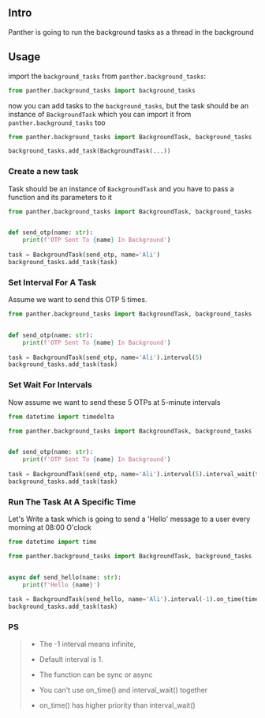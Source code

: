## Intro
Panther is going to run the background tasks as a thread in the background

## Usage
import the `background_tasks` from `panther.background_tasks`:
```python
from panther.background_tasks import background_tasks
```
now you can add tasks to the `background_tasks`, but the task should be an instance of `BackgroundTask` which you can import it from `panther.background_tasks` too
```python
from panther.background_tasks import BackgroundTask, background_tasks

background_tasks.add_task(BackgroundTask(...))
```

### Create a new task
Task should be an instance of `BackgroundTask` and you have to pass a function and its parameters to it

```python
from panther.background_tasks import BackgroundTask, background_tasks


def send_otp(name: str):
    print(f'OTP Sent To {name} In Background')
    
task = BackgroundTask(send_otp, name='Ali')
background_tasks.add_task(task)
```

### Set Interval For A Task
Assume we want to send this OTP 5 times.

```python
from panther.background_tasks import BackgroundTask, background_tasks


def send_otp(name: str):
    print(f'OTP Sent To {name} In Background')
    
task = BackgroundTask(send_otp, name='Ali').interval(5)
background_tasks.add_task(task)
```

### Set Wait For Intervals
Now assume we want to send these 5 OTPs at 5-minute intervals

```python
from datetime import timedelta

from panther.background_tasks import BackgroundTask, background_tasks


def send_otp(name: str):
    print(f'OTP Sent To {name} In Background')
    
task = BackgroundTask(send_otp, name='Ali').interval(5).interval_wait(timedelta(minutes=5))
background_tasks.add_task(task)
```

### Run The Task At A Specific Time
Let's Write a task which is going to send a 'Hello' message to a user every morning at 08:00 O'clock 

```python
from datetime import time

from panther.background_tasks import BackgroundTask, background_tasks


async def send_hello(name: str):
    print(f'Hello {name}')
    
task = BackgroundTask(send_hello, name='Ali').interval(-1).on_time(time(hour=8, minute=0))
background_tasks.add_task(task)
```

### PS
> - The -1 interval means infinite, 
>
> - Default interval is 1.
> 
> - The function can be sync or async
> 
> - You can't use on_time() and interval_wait() together
> 
> - on_time() has higher priority than interval_wait()